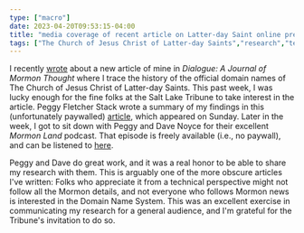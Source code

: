 ```yaml
---
type: ["macro"]
date: 2023-04-20T09:53:15-04:00
title: "media coverage of recent article on Latter-day Saint online presence"
tags: ["The Church of Jesus Christ of Latter-day Saints","research","technology","Mormon Studies","digital religion","Dialogue journal","Peggy Fletcher Stack","Mormon Land","media appearances"]
---
```

I recently [wrote](https://spencergreenhalgh.com/work/new-publication-technology-naming-and-legitimacy-in-the-latter-day-saint-tradition/) about a new article of mine in *Dialogue: A Journal of Mormon Thought* where I trace the history of the official domain names of The Church of Jesus Christ of Latter-day Saints. This past week, I was lucky enough for the fine folks at the Salt Lake Tribune to take interest in the article. Peggy Fletcher Stack wrote a summary of my findings in this (unfortunately paywalled) [article](https://www.sltrib.com/religion/2023/04/16/how-lds-church-worked-worked-paid/), which appeared on Sunday. Later in the week, I got to sit down with Peggy and Dave Noyce for their excellent *Mormon Land* podcast. That episode is freely available (i.e., no paywall), and can be listened to [here](https://www.sltrib.com/religion/2023/04/19/mormon-land-churchs-internet/).

Peggy and Dave do great work, and it was a real honor to be able to share my research with them. This is arguably one of the more obscure articles I've written: Folks who appreciate it from a technical perspective might not follow all the Mormon details, and not everyone who follows Mormon news is interested in the Domain Name System. This was an excellent exercise in communicating my research for a general audience, and I'm grateful for the Tribune's invitation to do so. 
